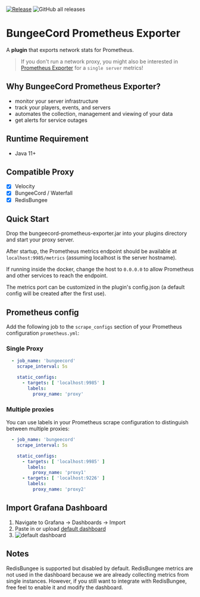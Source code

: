 [![Release](https://github.com/weihao/bungeecord-prometheus-exporter/actions/workflows/release.yml/badge.svg)](https://github.com/weihao/bungeecord-prometheus-exporter/actions/workflows/release.yml)
![GitHub all releases](https://img.shields.io/github/downloads/weihao/bungeecord-prometheus-exporter/total)

# BungeeCord Prometheus Exporter

A **plugin** that exports network stats for Prometheus.

> If you don't run a network proxy, you might also be interested
> in [Prometheus Exporter](https://github.com/sladkoff/minecraft-prometheus-exporter) for a `single server` metrics!

## Why BungeeCord Prometheus Exporter?

- monitor your server infrastructure
- track your players, events, and servers
- automates the collection, management and viewing of your data
- get alerts for service outages

## Runtime Requirement

- Java 11+

## Compatible Proxy

- [x] Velocity
- [x] BungeeCord / Waterfall
- [x] RedisBungee

## Quick Start

Drop the bungeecord-prometheus-exporter.jar into your plugins directory and start your proxy server.

After startup, the Prometheus metrics endpoint should be available at ``localhost:9985/metrics`` (assuming localhost is
the server hostname).

If running inside the docker, change the host to `0.0.0.0` to allow Prometheus and other services to reach the endpoint.

The metrics port can be customized in the plugin's config.json (a default config will be created after the first use).

## Prometheus config

Add the following job to the ``scrape_configs`` section of your Prometheus configuration `prometheus.yml`:

### Single Proxy

```yml
  - job_name: 'bungeecord'
    scrape_interval: 5s

    static_configs:
      - targets: [ 'localhost:9985' ]
        labels:
          proxy_name: 'proxy'
```

### Multiple proxies

You can use labels in your Prometheus scrape configuration to distinguish between multiple proxies:

```yml
  - job_name: 'bungeecord'
    scrape_interval: 5s

    static_configs:
      - targets: [ 'localhost:9985' ]
        labels:
          proxy_name: 'proxy1'
      - targets: [ 'localhost:9226' ]
        labels:
          proxy_name: 'proxy2'
```

## Import Grafana Dashboard

1. Navigate to Grafana -> Dashboards -> Import
1. Paste in or upload [default dashboard](https://github.com/weihao/bungeecord-prometheus-exporter/tree/main/dashboards)
1. ![default dashboard](https://raw.githubusercontent.com/weihao/bungeecord-prometheus-exporter/main/images/dashboard.png)

## Notes

RedisBungee is supported but disabled by default. RedisBungee metrics are not used in the dashboard because we are
already collecting metrics from single instances. However, if you still want to integrate with RedisBungee, free feel to
enable it and modify the dashboard.
